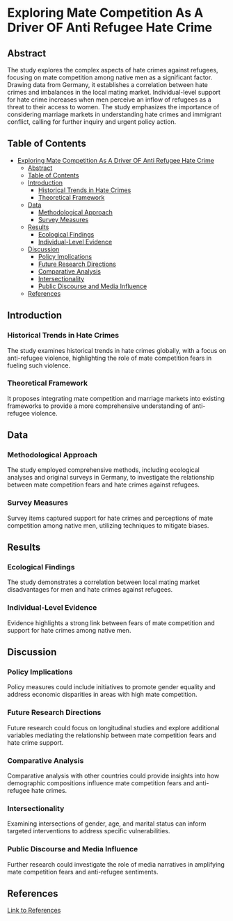 # Exploring Mate Competition As A Driver OF Anti Refugee Hate Crime

## Abstract
The study explores the complex aspects of hate crimes against refugees, focusing on mate competition among native men as a significant factor. Drawing data from Germany, it establishes a correlation between hate crimes and imbalances in the local mating market. Individual-level support for hate crime increases when men perceive an inflow of refugees as a threat to their access to women. The study emphasizes the importance of considering marriage markets in understanding hate crimes and immigrant conflict, calling for further inquiry and urgent policy action.

## Table of Contents
- [Exploring Mate Competition As A Driver OF Anti Refugee Hate Crime](#exploring-mate-competition-as-a-driver-of-anti-refugee-hate-crime)
  - [Abstract](#abstract)
  - [Table of Contents](#table-of-contents)
  - [Introduction](#introduction)
    - [Historical Trends in Hate Crimes](#historical-trends-in-hate-crimes)
    - [Theoretical Framework](#theoretical-framework)
  - [Data](#data)
    - [Methodological Approach](#methodological-approach)
    - [Survey Measures](#survey-measures)
  - [Results](#results)
    - [Ecological Findings](#ecological-findings)
    - [Individual-Level Evidence](#individual-level-evidence)
  - [Discussion](#discussion)
    - [Policy Implications](#policy-implications)
    - [Future Research Directions](#future-research-directions)
    - [Comparative Analysis](#comparative-analysis)
    - [Intersectionality](#intersectionality)
    - [Public Discourse and Media Influence](#public-discourse-and-media-influence)
  - [References](#references)

## Introduction

### Historical Trends in Hate Crimes
The study examines historical trends in hate crimes globally, with a focus on anti-refugee violence, highlighting the role of mate competition fears in fueling such violence.

### Theoretical Framework
It proposes integrating mate competition and marriage markets into existing frameworks to provide a more comprehensive understanding of anti-refugee violence.

## Data

### Methodological Approach
The study employed comprehensive methods, including ecological analyses and original surveys in Germany, to investigate the relationship between mate competition fears and hate crimes against refugees.

### Survey Measures
Survey items captured support for hate crimes and perceptions of mate competition among native men, utilizing techniques to mitigate biases.

## Results

### Ecological Findings
The study demonstrates a correlation between local mating market disadvantages for men and hate crimes against refugees.

### Individual-Level Evidence
Evidence highlights a strong link between fears of mate competition and support for hate crimes among native men.

## Discussion

### Policy Implications
Policy measures could include initiatives to promote gender equality and address economic disparities in areas with high mate competition.

### Future Research Directions
Future research could focus on longitudinal studies and explore additional variables mediating the relationship between mate competition fears and hate crime support.

### Comparative Analysis
Comparative analysis with other countries could provide insights into how demographic compositions influence mate competition fears and anti-refugee hate crimes.

### Intersectionality
Examining intersections of gender, age, and marital status can inform targeted interventions to address specific vulnerabilities.

### Public Discourse and Media Influence
Further research could investigate the role of media narratives in amplifying mate competition fears and anti-refugee sentiments.

## References
[Link to References](references.bib)
